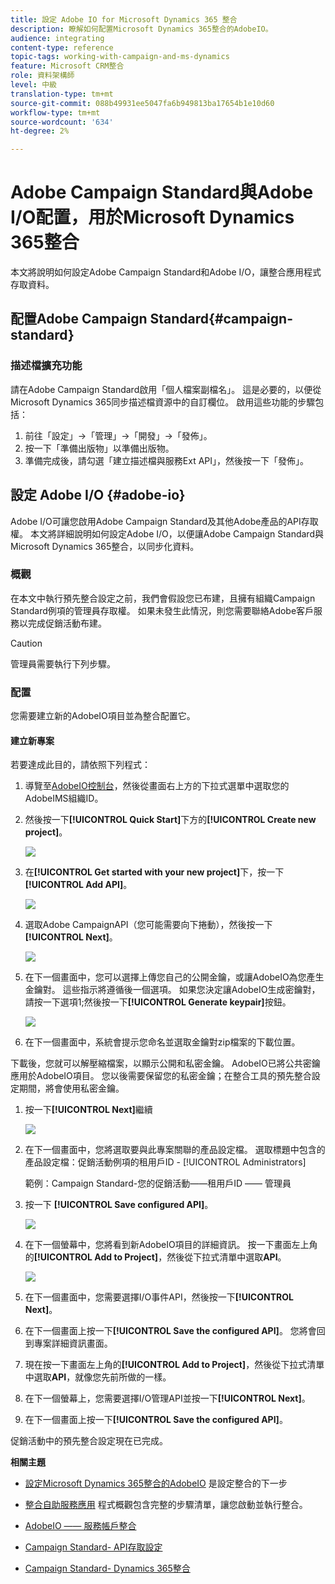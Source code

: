 ```yaml
---
title: 設定 Adobe IO for Microsoft Dynamics 365 整合
description: 瞭解如何配置Microsoft Dynamics 365整合的AdobeIO。
audience: integrating
content-type: reference
topic-tags: working-with-campaign-and-ms-dynamics
feature: Microsoft CRM整合
role: 資料架構師
level: 中級
translation-type: tm+mt
source-git-commit: 088b49931ee5047fa6b949813ba17654b1e10d60
workflow-type: tm+mt
source-wordcount: '634'
ht-degree: 2%

---
```



# Adobe Campaign Standard與Adobe I/O配置，用於Microsoft Dynamics 365整合

本文將說明如何設定Adobe Campaign Standard和Adobe I/O，讓整合應用程式存取資料。

## 配置Adobe Campaign Standard{#campaign-standard}

### 描述檔擴充功能

請在Adobe Campaign Standard啟用「個人檔案副檔名」。   這是必要的，以便從Microsoft Dynamics 365同步描述檔資源中的自訂欄位。   啟用這些功能的步驟包括：

1. 前往「設定」->「管理」->「開發」->「發佈」。
1. 按一下「準備出版物」以準備出版物。
1. 準備完成後，請勾選「建立描述檔與服務Ext API」，然後按一下「發佈」。

## 設定 Adobe I/O {#adobe-io}

Adobe I/O可讓您啟用Adobe Campaign Standard及其他Adobe產品的API存取權。   本文將詳細說明如何設定Adobe I/O，以便讓Adobe Campaign Standard與Microsoft Dynamics 365整合，以同步化資料。

### 概觀

在本文中執行預先整合設定之前，我們會假設您已布建，且擁有組織Campaign Standard例項的管理員存取權。  如果未發生此情況，則您需要聯絡Adobe客戶服務以完成促銷活動布建。

>[!CAUTION]
>
>管理員需要執行下列步驟。

### 配置

您需要建立新的AdobeIO項目並為整合配置它。

#### 建立新專案

若要達成此目的，請依照下列程式：

1. 導覽至[AdobeIO控制台](https://console.adobe.io/home#)，然後從畫面右上方的下拉式選單中選取您的AdobeIMS組織ID。

1. 然後按一下&#x200B;**[!UICONTROL Quick Start]**&#x200B;下方的&#x200B;**[!UICONTROL Create new project]**。

   ![](assets/adobeIO1.png)

1. 在&#x200B;**[!UICONTROL Get started with your new project]**&#x200B;下，按一下&#x200B;**[!UICONTROL Add API]**。

   ![](assets/adobeIO2.png)

1. 選取Adobe CampaignAPI（您可能需要向下捲動），然後按一下&#x200B;**[!UICONTROL Next]**。

   ![](assets/adobeIO3.png)

1. 在下一個畫面中，您可以選擇上傳您自己的公開金鑰，或讓AdobeIO為您產生金鑰對。 這些指示將遵循後一個選項。 如果您決定讓AdobeIO生成密鑰對，請按一下選項1;然後按一下&#x200B;**[!UICONTROL Generate keypair]**&#x200B;按鈕。

   ![](assets/adobeIO4.png)

1. 在下一個畫面中，系統會提示您命名並選取金鑰對zip檔案的下載位置。

下載後，您就可以解壓縮檔案，以顯示公開和私密金鑰。 AdobeIO已將公共密鑰應用於AdobeIO項目。 您以後需要保留您的私密金鑰；在整合工具的預先整合設定期間，將會使用私密金鑰。

1. 按一下&#x200B;**[!UICONTROL Next]**&#x200B;繼續

   ![](assets/adobeIO5.png)

1. 在下一個畫面中，您將選取要與此專案關聯的產品設定檔。 選取標題中包含的產品設定檔：促銷活動例項的租用戶ID - [!UICONTROL Administrators]

   範例：Campaign Standard-您的促銷活動——租用戶ID —— 管理員

1. 按一下 **[!UICONTROL Save configured API]**。

   ![](assets/adobeIO6.png)

1. 在下一個螢幕中，您將看到新AdobeIO項目的詳細資訊。 按一下畫面左上角的&#x200B;**[!UICONTROL Add to Project]**，然後從下拉式清單中選取&#x200B;**API**。

   ![](assets/adobeIO7.png)

1. 在下一個畫面中，您需要選擇I/O事件API，然後按一下&#x200B;**[!UICONTROL Next]**。

1. 在下一個畫面上按一下&#x200B;**[!UICONTROL Save the configured API]**。  您將會回到專案詳細資訊畫面。

1. 現在按一下畫面左上角的&#x200B;**[!UICONTROL Add to Project]**，然後從下拉式清單中選取&#x200B;**API**，就像您先前所做的一樣。

1. 在下一個螢幕上，您需要選擇I/O管理API並按一下&#x200B;**[!UICONTROL Next]**。

1. 在下一個畫面上按一下&#x200B;**[!UICONTROL Save the configured API]**。

促銷活動中的預先整合設定現在已完成。

**相關主題**

* [設定Microsoft Dynamics 365整合的AdobeIO](../../integrating/using/d365-acs-configure-adobe-io.md) 是設定整合的下一步
* [整合自助服務應用](../../integrating/using/d365-acs-self-service-app-quick-start-guide.md) 程式概觀包含完整的步驟清單，讓您啟動並執行整合。


* [AdobeIO —— 服務帳戶整合](https://www.adobe.io/authentication/auth-methods.html#!AdobeDocs/adobeio-auth/master/AuthenticationOverview/ServiceAccountIntegration.md)
* [Campaign Standard- API存取設定](../../api/using/setting-up-api-access.md)
* [Campaign Standard- Dynamics 365整合](../../integrating/using/d365-acs-configure-d365.md)
